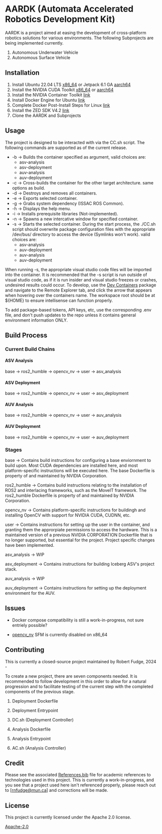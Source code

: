 # AARDK (Automata Accelerated Robotics Development Kit)

AARDK is a project aimed at easing the development of cross-platform robotics solutions
for various environments. The following Subprojects are being implemented currently.

1. Autonomous Underwater Vehicle
2. Autonomous Surface Vehicle

## Installation
1. Install Ubuntu 22.04 LTS [x86_64](https://releases.ubuntu.com/jammy/) or Jetpack 6.1 GA [aarch64](https://developer.nvidia.com/embedded/jetpack)
2. Install the NVIDIA CUDA Toolkit [x86_64](https://developer.nvidia.com/cuda-downloads?target_os=Linux&target_arch=x86_64&Distribution=Ubuntu&target_version=22.04&target_type=deb_network)  or [aarch64](https://developer.nvidia.com/cuda-downloads?target_os=Linux&target_arch=aarch64-jetson&Compilation=Native&Distribution=Ubuntu&target_version=22.04&target_type=deb_network)
3. Install the NVIDIA Container Toolkit [link](https://docs.nvidia.com/datacenter/cloud-native/container-toolkit/latest/install-guide.html)
4. Install Docker Engine for Ubuntu [link](https://docs.docker.com/engine/install/ubuntu/)
5. Complete Docker Post-Install Steps for Linux [link](https://docs.docker.com/engine/install/linux-postinstall/)
6. Install the ZED SDK V4.2 [link](https://www.stereolabs.com/en-ca/developers/release#82af3640d775)
7. Clone the AARDK and Subprojects

## Usage
The project is designed to be interacted with via the CC.sh script. The following commands are supported as of the current release.

- -b &rarr; Builds the container specified as argument, valid choices are: 
  - asv-analysis
  - asv-deployment
  - auv-analysis
  - auv-deployment
- -c &rarr; Cross-builds the container for the other target architecture. same options as build.
- -d &rarr; Destroys and removes all containers.
- -e &rarr; Exports selected container.
- -g &rarr; Grabs system dependency (ISSAC ROS Common).
- -h &rarr; Displays the help menu.
- -i &rarr; Installs prerequisite libraries (Not-implemented).
- -n &rarr; Spawns a new intercative window for specified container.
- -s &rarr; Starts the selected container. During the start process, the ./CC.sh script should overwrite package configuration files with the appropriate /dev/bus/ directory to access the device (Symlinks won't work). valid choices are:
  - asv-analysis
  - auv-deployment
  - auv-analysis
  - auv-deployment

When running -s, the appropriate visual studio code files will be imported into the container. It is recommended that the -s script is run outside of visual studio code, as if it is run insider and visual studio freezes or crashes, undesired results could occur. To develop, use the [Dev Containers](https://marketplace.visualstudio.com/items?itemName=ms-vscode-remote.remote-containers) 
package and navigate to the Remote Explorer tab, and click the arrow that appears when hovering over the containers name. The workspace root should be at ${HOME} to ensure intellisense can function properly.

To add package-based tokens, API keys, etc, use the corresponding .env file, and don't push updates to the repo unless it contains general environment information ONLY.

## Build Process
### Current Build Chains
#### ASV Analysis
base &rarr; ros2_humble &rarr; opencv_nv &rarr; user &rarr; asv_analysis

#### ASV Deployment
base &rarr; ros2_humble &rarr; opencv_nv &rarr; user &rarr; asv_deployment

#### AUV Analysis
base &rarr; ros2_humble &rarr; opencv_nv &rarr; user &rarr; auv_analysis

#### AUV Deployment
base &rarr; ros2_humble &rarr; opencv_nv &rarr; user &rarr; auv_deployment

### Stages
base &rarr; Contains build instructions for configuring a base enviornment to build upon. Most CUDA dependencies are installed here, and most platform-specific instructions will be executed here. The base Dockerfile is property of and maintained by NVIDIA Corporation.

ros2_humble &rarr; Contains build instructions relating to the installation of ROS2 and interlacing frameworks, such as the MoveIT framework. The ros2_humble Dockerfile is property of and maintained by NVIDIA Corporation.

opencv_nv &rarr; Contains platform-specific instructions for buildingh and installing OpenCV with support for NVIDIA CUDA, CUDNN, etc.

user &rarr; Contains instructions for setting up the user in the container, and granting them the approrpiate permissions to access the hardware. This is a maintained version of a previous NVIDIA CORPORATION Dockerfile that is no longer supported, but essential for the project. Project specific changes have been implemented.

asv_analysis &rarr; WIP

asv_deployment &rarr; Contains instructions for building Iceberg ASV's project stack.

auv_analysis &rarr; WIP

auv_deployment &rarr; Contains instructions for setting up the deployment environment for the AUV.

## Issues
- Docker compose compatibility is still a work-in-progress, not sure entriely possible?

- [opencv_nv]() SFM is currently disabled on x86_64 

## Contributing
This is currently a closed-source project maintained by Robert Fudge, 2024 -

To create a new project, there are seven components needed. It is recommended to follow development in this order to allow for a natural progression and to facilitate testing of the current step with the completed components of the previous stage.
1. Deployment Dockerfile

2. Deployment Entrypoint

3. DC.sh (Deployment Controller)

4. Analysis Dockerfile

5. Analysis Entrypoint

6. AC.sh (Analysis Controller)

## Credit
Please see the associated [References.bib](#References.bib) file for academic references to technologies used in this project. This is currently a work-in-progress, and you see that a project used here isn't referenced properly, please reach out to [rnfudge@mun.ca] and corrections will be made.

## License
This project is currently licensed under the Apache 2.0 license.

[Apache-2.0](https://choosealicense.com/licenses/apache-2.0/)